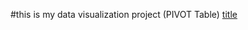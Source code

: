 #this is my data visualization project (PIVOT Table)
[title](https://docs.google.com/spreadsheets/d/13hXVil_T_zL69wtDrK6fkuJDBZRblrzYdd3z0GHFgX0/edit?gid=1619778836#gid=1619778836)
